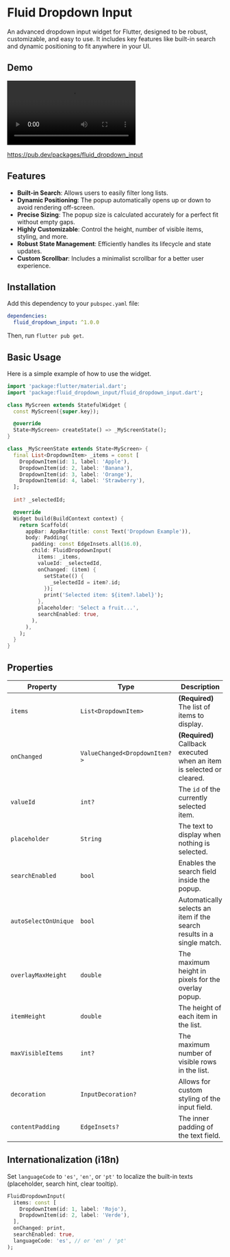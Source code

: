 # Fluid Dropdown Input

An advanced dropdown input widget for Flutter, designed to be robust, customizable, and easy to use. It includes key features like built-in search and dynamic positioning to fit anywhere in your UI.

## Demo

<video src="https://raw.githubusercontent.com/fmonclus/fluid_dropdown_input/main/assets/demo.mp4" controls>
</video>

https://pub.dev/packages/fluid_dropdown_input

## Features

- **Built-in Search**: Allows users to easily filter long lists.
- **Dynamic Positioning**: The popup automatically opens up or down to avoid rendering off-screen.
- **Precise Sizing**: The popup size is calculated accurately for a perfect fit without empty gaps.
- **Highly Customizable**: Control the height, number of visible items, styling, and more.
- **Robust State Management**: Efficiently handles its lifecycle and state updates.
- **Custom Scrollbar**: Includes a minimalist scrollbar for a better user experience.

## Installation

Add this dependency to your `pubspec.yaml` file:

```yaml
dependencies:
  fluid_dropdown_input: ^1.0.0
```

Then, run `flutter pub get`.

## Basic Usage

Here is a simple example of how to use the widget.

```dart
import 'package:flutter/material.dart';
import 'package:fluid_dropdown_input/fluid_dropdown_input.dart';

class MyScreen extends StatefulWidget {
  const MyScreen({super.key});

  @override
  State<MyScreen> createState() => _MyScreenState();
}

class _MyScreenState extends State<MyScreen> {
  final List<DropdownItem> _items = const [
    DropdownItem(id: 1, label: 'Apple'),
    DropdownItem(id: 2, label: 'Banana'),
    DropdownItem(id: 3, label: 'Orange'),
    DropdownItem(id: 4, label: 'Strawberry'),
  ];
  
  int? _selectedId;

  @override
  Widget build(BuildContext context) {
    return Scaffold(
      appBar: AppBar(title: const Text('Dropdown Example')),
      body: Padding(
        padding: const EdgeInsets.all(16.0),
        child: FluidDropdownInput(
          items: _items,
          valueId: _selectedId,
          onChanged: (item) {
            setState(() {
              _selectedId = item?.id;
            });
            print('Selected item: ${item?.label}');
          },
          placeholder: 'Select a fruit...',
          searchEnabled: true,
        ),
      ),
    );
  }
}
```

## Properties

| Property | Type | Description |
|---|---|---|
| `items` | `List<DropdownItem>` | **(Required)** The list of items to display. |
| `onChanged` | `ValueChanged<DropdownItem?>` | **(Required)** Callback executed when an item is selected or cleared. |
| `valueId` | `int?` | The `id` of the currently selected item. |
| `placeholder` | `String` | The text to display when nothing is selected. |
| `searchEnabled`| `bool` | Enables the search field inside the popup. |
| `autoSelectOnUnique`| `bool` | Automatically selects an item if the search results in a single match. |
| `overlayMaxHeight`| `double` | The maximum height in pixels for the overlay popup. |
| `itemHeight` | `double` | The height of each item in the list. |
| `maxVisibleItems`| `int?` | The maximum number of visible rows in the list. |
| `decoration` | `InputDecoration?` | Allows for custom styling of the input field. |
| `contentPadding`| `EdgeInsets?` | The inner padding of the text field. |
## Internationalization (i18n)

Set `languageCode` to `'es'`, `'en'`, or `'pt'` to localize the built-in texts (placeholder, search hint, clear tooltip).

```dart
FluidDropdownInput(
  items: const [
    DropdownItem(id: 1, label: 'Rojo'),
    DropdownItem(id: 2, label: 'Verde'),
  ],
  onChanged: print,
  searchEnabled: true,
  languageCode: 'es', // or 'en' / 'pt'
);
```
